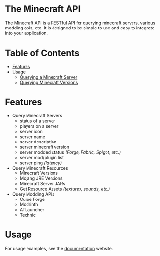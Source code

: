 # The Minecraft API
The Minecraft API is a RESTful API for querying minecraft servers, various modding apis, etc. It is designed to be simple to use and easy to integrate into your application.

# Table of Contents
- [Features](#features)
- [Usage](#usage)
  - [Querying a Minecraft Server](#querying-a-minecraft-server)
  - [Querying Minecraft Versions](#querying-minecraft-versions)

# Features
- Query Minecraft Servers
  - status of a server
  - players on a server
  - server icon
  - server name
  - server description
  - server minecraft version
  - server modded status _(Forge, Fabric, Spigot, etc.)_
  - server mod/plugin list
  - server ping _(latency)_
- Query Minecraft Resources
  - Minecraft Versions
  - Mojang JRE Versions
  - Minecraft Server JARs
  - Get Resource Assets _(textures, sounds, etc.)_
- Query Modding APIs
  - Curse Forge
  - Modrinth
  - ATLauncher
  - Technic
  
# Usage
For usage examples, see the [documentation](https://theminecraftapi.readme.io) website.